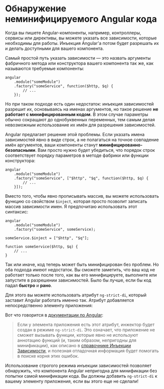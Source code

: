 # Обнаружение неминифицируемого Angular кода

Когда вы пишете Angular-компоненты, например, контроллеры, сервисы или директивы, вы можете указать все зависимости, которые необходимы для работы. Инъекция Angular'a потом будет разрешать их и делать доступными для вашего компонента.

Самый простой путь указать зависимости — это назвать аргументы фабричного метода или конструктора вашего компонента так же, как называются требуемые компоненты:

    angular
        .module("someModule")
        .factory("someService", function($http, $q) {
            // ...
        });

Но при таком подходе есть один недостаток: инъекция зависимостей разрешит их, основываясь на именах аргументов, но такое решение **не работает с минифицированным кодом**. В этом случае параметры обычно сокращают до однобуквенных переменных, тем самым делая невозможным использование их имён для разрешения зависимостей.

Angular предлагает решение этой проблемы. Если указать имена зависимостей явно в виде строк, а не полагаться на точное совпадение имён аргументов, ваши компоненты станут **минифицированно-безопасными**. Вам просто нужно будет убедиться, что порядок строк соответствует порядку параметров в методе фабрики или функции конструктора:

    angular
        .module("someModule")
        .factory("someService", ["$http", "$q", function($http, $q) {
            // ...
        }]);

Вместо того, чтобы явно прописывать массив, вы можете использовать функцию со свойством `$inject`, которая просто позволит записать массив зависимости имен. Я предпочитаю использовать этот синтаксис:

    angular
        .module("someModule")
        .factory("someService", someService);
    
    someService.$inject = ["$http", "$q"];
    
    function someService($http, $q) {
        // ...
    }

Так или иначе, код теперь может быть минифицирован без проблем. Но оба подхода имеют недостаток. Вы сможете заметить, что ваш код не работает только после того, как вы его минифицируете, выполните или запустите в разрешении зависимостей. Было бы лучше, если бы код падал **быстро** и **рано**.

Для этого вы можете использовать атрибут `ng-strict-di`, который заставит Angular работать именно так. Атрибут добавляется непосредственно элементу приложения:
\
    <html ng-app="someModule" ng-strict-di>
        <!-- ... -->
    </html>

Вот что говорится в [документации по Angular][1]:

> Если у элемента приложения есть этот атрибут, инжектор будет создан в режиме `ng-strict-di`. Это означает, что приложение не сможет вызывать функции, которые явно не используют аннотацию функций (и, таким образом, непригодны для минификации), как описано в [справочнике Инъекции Зависимости][2], и полезная отладочная информация будет помогать в поиске корня этих ошибок.

Использование строгого режима инъекции зависимостей позволяет обнаружить, что компонента Angular непригодна для минификации без попытки самой минификации кода. Вы должны добавить `ng-strict-di` к вашему элементу приложения, если вы этого еще не сделали!

 [1]: https://docs.angularjs.org/api/ng/directive/ngApp
 [2]: https://docs.angularjs.org/guide/di
 [3]: https://twitter.com/share